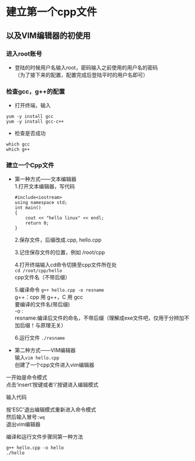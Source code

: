 # 建立第一个cpp文件
## 以及VIM编辑器的初使用
### 进入root账号
* 登陆的时候用户名输入root，密码输入之前使用的用户名的密码      
（为了接下来的配置，配置完成后登陆平时的用户名即可）

### 检查gcc，g++的配置
* 打开终端，输入       
```
yum -y install gcc
yum -y install gcc-c++
```
* 检查是否成功
```
which gcc
which g++
```

### 建立一个Cpp文件     
* 第一种方式——文本编辑器        
  1.打开文本编辑器，写代码            
    ```
    #include<iostream>
    using namespace std;
    int main()
    {
        cout << "hello linux" << endl;
        return 0;
    }
    ```
  2.保存文件，后缀改成.cpp, hello.cpp           
  
  3.记住保存文件的位置，例如 /root/cpp         
  
  4.打开终端输入cd命令切换至cpp文件所在处       
    `cd /root/cpp/hello `     
     cpp文件名（不带后缀）       
     
  5.编译命令
    `g++ hello.cpp -o resname`        
    g++：cpp 用 g++，C 用 gcc     
    要编译的文件名(带后缀)             
    -o :          
    resname:编译后文件的命名，不带后缀（理解成exe文件吧，仅用于分辨加不加后缀！与原理无关）         
    
  6.运行文件
    ` ./resname `

    
* 第二种方式——VIM编辑器       
 输入` vim hello.cpp `          
 创建了一个cpp文件进入vim编辑器     
 
 一开始是命令模式     
 点击‘insert’按键或者‘i'按键进入编辑模式    
 
 输入代码     
 
 按’ESC'退出编辑模式重新进入命令模式     
 然后输入冒号` :wq `      
 退出vim编辑器
 
 编译和运行文件步骤同第一种方法
 ```
 g++ hello.cpp -o hello
 ./hello
 ```
 
 
    
    
